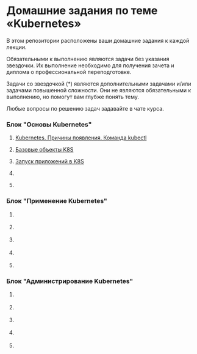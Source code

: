 # Домашние задания по теме «Kubernetes»

В этом репозитории расположены ваши домашние задания к каждой лекции. 

Обязательными к выполнению являются задачи без указания звездочки. Их выполнение необходимо для получения зачета и диплома о профессиональной переподготовке.

Задачи со звездочкой (*) являются дополнительными задачами и/или задачами повышенной сложности. Они не являются обязательными к выполнению, но помогут вам глубже понять тему.

Любые вопросы по решению задач задавайте в чате курса.

### Блок "Основы Kubernetes"

1. [Kubernetes. Причины появления. Команда kubectl](1.1/1.1.md)

2. [Базовые объекты K8S](1.2/1.2.md)

3. [Запуск приложений в K8S]()

4. []()

5. []()


### Блок "Применение Kubernetes"

1. []()

2. []()

3. []()

4. []()

5. []()

### Блок "Администрирование Kubernetes"

1. []()

2. []()

3. []()

4. []()

5. []()
